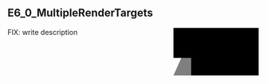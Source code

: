 ## E6_0_MultipleRenderTargets
<img src="./Example.jpg" height="96px" align="right">

FIX: write description